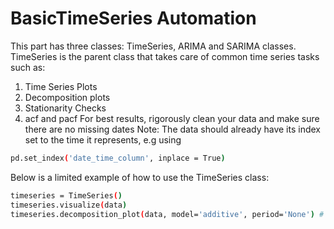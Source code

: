 # BasicTimeSeries Automation
This part has three classes: TimeSeries, ARIMA and SARIMA classes.
TimeSeries is the parent class that takes care of common time series tasks such as:
1) Time Series Plots
2) Decomposition plots
3) Stationarity Checks
4) acf and pacf
For best results, rigorously clean your data and make sure there are no missing dates
Note: The data should already have its index set to the time it represents, e.g using 
```bash
pd.set_index('date_time_column', inplace = True)
```
Below is a limited example of how to use the TimeSeries class:
```bash
timeseries = TimeSeries()
timeseries.visualize(data)
timeseries.decomposition_plot(data, model='additive', period='None') # The period is None and the model is additive by default. The period should be adjusted according to data.


